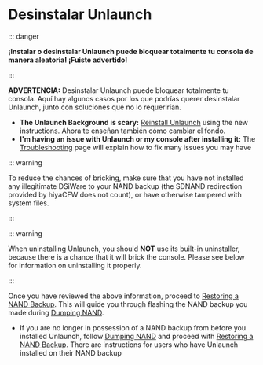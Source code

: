 ---
---

# Desinstalar Unlaunch

::: danger

**¡Instalar o desinstalar Unlaunch puede bloquear totalmente tu consola de manera aleatoria! ¡Fuiste advertido!**

:::

**ADVERTENCIA:** Desinstalar Unlaunch puede bloquear totalmente tu consola. Aquí hay algunos casos por los que podrías querer desinstalar Unlaunch, junto con soluciones que no lo requerirían.

- **The Unlaunch Background is scary:** [Reinstall Unlaunch](installing-unlaunch) using the new instructions. Ahora te enseñan también cómo cambiar el fondo.
- **I'm having an issue with Unlaunch or my console after installing it:** The [Troubleshooting](troubleshooting.html#unlaunch) page will explain how to fix many issues you may have

::: warning

To reduce the chances of bricking, make sure that you have not installed any illegitimate DSiWare to your NAND backup (the SDNAND redirection provided by hiyaCFW does not count), or have otherwise tampered with system files.

:::

::: warning

When uninstalling Unlaunch, you should **NOT** use its built-in uninstaller, because there is a chance that it will brick the console. Please see below for information on uninstalling it properly.

:::

Once you have reviewed the above information, proceed to [Restoring a NAND Backup](restoring-nand). This will guide you through flashing the NAND backup you made during [Dumping NAND](dumping-nand).
- If you are no longer in possession of a NAND backup from before you installed Unlaunch, follow [Dumping NAND](dumping-nand) and proceed with [Restoring a NAND Backup](restoring-nand). There are instructions for users who have Unlaunch installed on their NAND backup
